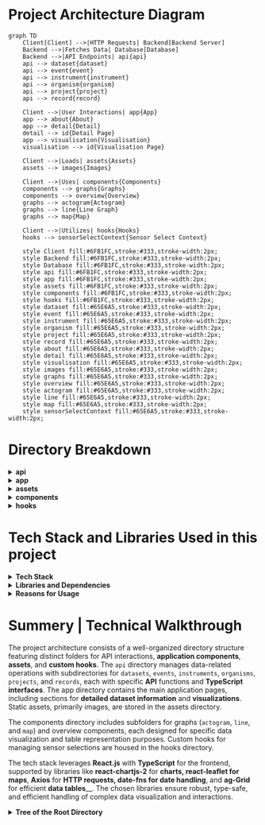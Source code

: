 # Project Architecture Diagram

```mermaid
graph TD
    Client[Client] -->|HTTP Requests| Backend[Backend Server]
    Backend -->|Fetches Data| Database[Database]
    Backend -->|API Endpoints| api{api}
    api --> dataset{dataset}
    api --> event{event}
    api --> instrument{instrument}
    api --> organism{organism}
    api --> project{project}
    api --> record{record}
    
    Client -->|User Interactions| app{App}
    app --> about{About}
    app --> detail{Detail}
    detail --> id{Detail Page}
    app --> visualisation{Visualisation}
    visualisation --> id{Visualisation Page}
    
    Client -->|Loads| assets{Assets}
    assets --> images{Images}
    
    Client -->|Uses| components{Components}
    components --> graphs{Graphs}
    components --> overview{Overview}
    graphs --> actogram{Actogram}
    graphs --> line{Line Graph}
    graphs --> map{Map}
    
    Client -->|Utilizes| hooks{Hooks}
    hooks --> sensorSelectContext{Sensor Select Context}
    
    style Client fill:#6FB1FC,stroke:#333,stroke-width:2px;
    style Backend fill:#6FB1FC,stroke:#333,stroke-width:2px;
    style Database fill:#6FB1FC,stroke:#333,stroke-width:2px;
    style api fill:#6FB1FC,stroke:#333,stroke-width:2px;
    style app fill:#6FB1FC,stroke:#333,stroke-width:2px;
    style assets fill:#6FB1FC,stroke:#333,stroke-width:2px;
    style components fill:#6FB1FC,stroke:#333,stroke-width:2px;
    style hooks fill:#6FB1FC,stroke:#333,stroke-width:2px;
    style dataset fill:#65E6A5,stroke:#333,stroke-width:2px;
    style event fill:#65E6A5,stroke:#333,stroke-width:2px;
    style instrument fill:#65E6A5,stroke:#333,stroke-width:2px;
    style organism fill:#65E6A5,stroke:#333,stroke-width:2px;
    style project fill:#65E6A5,stroke:#333,stroke-width:2px;
    style record fill:#65E6A5,stroke:#333,stroke-width:2px;
    style about fill:#65E6A5,stroke:#333,stroke-width:2px;
    style detail fill:#65E6A5,stroke:#333,stroke-width:2px;
    style visualisation fill:#65E6A5,stroke:#333,stroke-width:2px;
    style images fill:#65E6A5,stroke:#333,stroke-width:2px;
    style graphs fill:#65E6A5,stroke:#333,stroke-width:2px;
    style overview fill:#65E6A5,stroke:#333,stroke-width:2px;
    style actogram fill:#65E6A5,stroke:#333,stroke-width:2px;
    style line fill:#65E6A5,stroke:#333,stroke-width:2px;
    style map fill:#65E6A5,stroke:#333,stroke-width:2px;
    style sensorSelectContext fill:#65E6A5,stroke:#333,stroke-width:2px;

```

# Directory Breakdown

<details>
  <summary><strong>api</strong></summary>
  Contains various subdirectories that handle different types of data and interactions:

# Summary of API Directory

## General Structure
### `api.ts`
This file defines the API functions for interacting with the specific type of data-related endpoints:

- **getItems**: Fetches all items (datasets, events, instruments, organisms, projects, or records).
- **getItem**: Fetches a specific item by ID.
- **filterItems**: Filters items based on provided criteria.

### `interface.ts`
This file contains TypeScript interfaces that define the structure of the specific type of data:

- **Item**: Represents the main item structure with relevant fields.
- **Contact**: Represents contact information with fields for `firstName`, `lastName`, `email`, `userid`, and `webpage`.
- **Taxon**: Represents taxonomic coverage including fields for `taxonScientificName`, `taxonCommonName`, and `dyntaxaId`.
- **GeographicWENS**: Represents geographical coverage with coordinates and a description.
- **RangeDateTime**: Represents temporal coverage with `startDatetime` and `endDateTime`.
- **Reference**: Represents bibliographic citation with `DOI` and `title`.

## Specific Subdirectories
Each subdirectory under `api` handles interactions for different types of data and includes the following two key files:
- **dataset**: Handles dataset-related API interactions.
- **event**: Manages event-related API calls.
- **instrument**: Responsible for instrument data API interactions.
- **organism**: Deals with organism-related API calls.
- **project**: Manages project-specific API interactions.
- **record**: Handles record-related API data.

Each subdirectory follows the same structure but is tailored to handle its specific type of data interactions and definitions.

### `apiService.ts`
This file provides the core functions for making HTTP requests using Axios:
- **get**: 
  - **Purpose**: Performs a GET request to the specified endpoint.
  - **Implementation**: 
    - Constructs the full URL using the base URL (`BASE_URL`) and the given endpoint.
    - Uses Axios to send a GET request to this URL.
    - Returns the response data if the request is successful.
    - Catches any errors during the request and returns the error as an `AxiosError` type.
- **post**: 
  - **Purpose**: Performs a POST request to the specified endpoint with an optional request body and parameters.
  - **Implementation**: 
    - Constructs the full URL using the base URL (`BASE_URL`) and the given endpoint.
    - Uses Axios to send a POST request to this URL with the provided body and optional parameters.
    - Sets the `Content-Type` header to `application/json`.
    - Includes optional parameters, defaulting to `{ take: 100 }`.
    - Returns the response data if the request is successful.
    - Catches any errors during the request and returns the error as an `AxiosError` type.

  
</details>

<details>
  <summary><strong>app</strong></summary>
  Contains the main application structure and pages:


***About*** Sub-folder includes:
- **Description**: Renders information about SBDI Biologging tools and its role in managing data from animal sensor systems.
- **API Details**: Provides links to the Biologging Open API and its data model.
- **Contact Information**: Offers contact details for inquiries and contributions.

***Details*** Sub-folder includes:
- **Overview**: Displays detailed information about a specific dataset and available dataset versions with download links.

</details>

<details>
  <summary><strong>assets</strong></summary>
  Contains static assets like images:

  - **images**: Directory for storing image files.
</details>

<details>
  <summary><strong>components</strong></summary>

### ***The overview of each subfolder's components, their functionalities, props, dependencies, and usage.***

## 1. `actogram` Subfolder
**Description**: This subfolder contains components dedicated to visualizing actogram data, representing activity patterns over time. 

### Actogram Component
- **Description**: Fetches actogram data and renders a graph displaying activity patterns.
- **Props**: Accepts an array of event objects (`events`).
- **Dependencies**: Utilizes React, date-fns for date manipulation, and custom API modules for data fetching.
- **Usage**: `<Actogram events={events} />`

### ActogramGraph Component
- **Description**: Renders the actogram graph based on provided data.
- **Props**: Receives data arrays (`data`), a map of month counts (`mCounts`), and the total number of days (`days`).
- **Dependencies**: Utilizes React and react-chartjs-2 for graph rendering.
- **Usage**: `<ActogramGraph data={data} mCounts={mCounts} days={days} />`

## 2. `line` Subfolder
### **Description**: Contains components for displaying line graphs.

### LineGraph Component
- **Description**: Fetches data and renders a line graph displaying sensor data over time.
- **Props**: Accepts an array of event objects (`events`) and the name of the sensor (`sensor`).
- **Dependencies**: Requires React, react-chartjs-2, and custom API modules.
- **Usage**: `<LineGraph events={events} sensor={sensor} />`

## 3. `map` Subfolder
**Description**: Houses components for displaying geographical data on maps, facilitating the visualization of spatial information.

### MapGraph Component
- **Description**: Fetches geographical data and renders a map with markers and polylines.
- **Props**: Receives an array of event objects (`events`).
- **Dependencies**: Depends on React, react-leaflet, and custom API modules for data retrieval.
- **Usage**: `<MapGraph events={events} />`

### MapComponent Component
- **Description**: Renders the Leaflet map and coordinates the rendering of markers and polylines.
- **Props**: Accepts an array of coordinate arrays (`data`).
- **Dependencies**: Utilizes React, react-leaflet, and leaflet library.
- **Usage**: `<MapComponent data={data} />`

### Polylines Component
- **Description**: Renders polylines on the map based on provided coordinate data.
- **Props**: Receives an array of coordinate arrays (`coords`).
- **Dependencies**: Requires React, react-leaflet, and leaflet library.
- **Usage**: `<Polylines coords={coords} />`


# Overview

## 1. `table.tsx` file:

### Description:
This file contains the implementation of a table component (`OverviewTable`) for displaying dataset information. It utilizes the AG Grid component for efficient rendering and management of large datasets.

### Dependencies:
- React: For building the user interface.
- ag-Grid: A feature-rich datagrid library for displaying large datasets in tabular format.
- axios: A promise-based HTTP client for making API requests.
- date-fns: A library for manipulating dates in JavaScript.

### Components:
- `OverviewTable`: Renders a table displaying dataset information with features like sorting, filtering, and row selection.

### Features:
- Error handling: Detects and displays error messages if data loading fails.
- Row selection: Allows users to select a row and trigger a callback function (`onSelect`) with the selected dataset item.
- Cell rendering: Custom rendering of certain cells, such as temporal coverage, for improved readability.
- Grid configuration: Configures default grid options and column definitions for consistent behavior and appearance.

## 2. `Snippet.tsx` file:

### Description:
This file contains the implementation of a snippet component (`OverviewSnippet`) for displaying summarized dataset information. It provides links for accessing detailed information, visualization, and dataset download.

### Dependencies:
- React: For building the user interface.
- Font Awesome: For adding icons to enhance visual representation.

### Components:
- `OverviewSnippet`: Renders a summarized view of dataset information with links for detailed information, visualization, and download.

### Features:
- Dataset overview: Displays basic information about the dataset such as title, description, instruments, and sensors.
- Links: Provides links for accessing more detailed information, visualization, and dataset download.
- Download functionality: Allows users to download the dataset in JSON format.
- Error handling: Handles cases where dataset information is unavailable or incomplete.


</details>

<details>
  <summary><strong>hooks</strong></summary>
  

## Description:
The `hooks` folder contains custom hooks and context providers used for managing sensor selection in visualizations.

## Files:

#### Description:
This file exports a custom hook `useSensorSelection` and a context provider `SensorSelectionProvider` for managing sensor selection.

#### Dependencies:
- React: For building the user interface.

#### Components/Interfaces:
- `SensorSelectionContext`: Context for managing sensor selection state.
- `useSensorSelection`: Custom hook for accessing sensor selection context.
- `SensorSelectionProvider`: Context provider component for managing sensor selection state.

#### Features:
- Context management: Provides a context and custom hook for managing sensor selection state across components.
- Sensor selection update: Allows components to update the selected sensors and trigger re-renders when sensor selection changes.


</details>


# Tech Stack and Libraries Used in this project

<details>
  <summary><strong>Tech Stack</strong></summary>

- **Frontend Framework:** React.js with TypeScript
- **Styling:** CSS (potentially with CSS-in-JS libraries)
- **Data Visualization:** react-chartjs-2 for rendering charts/graphs, react-leaflet for mapping, potentially supplemented by Leaflet library
- **State Management:** React Context API (for managing sensor selection)
- **HTTP Requests:** Axios for making API requests
- **Date Manipulation:** date-fns for handling dates
- **Grid Component:** ag-Grid for displaying large datasets efficiently in tabular format

</details>

<details>
  <summary><strong>Libraries and Dependencies</strong></summary>

- **React:** Chosen for its component-based architecture, reusability, and performance optimizations.
- **TypeScript:** Added type safety and enhanced development experience by catching errors during compile time.
- **react-chartjs-2:** Provided a simple and customizable way to render charts/graphs in React applications.
- **react-leaflet and Leaflet:** Utilized for displaying geographical data on interactive maps, offering flexibility and customization options.
- **Axios:** Used for making HTTP requests to fetch data from APIs, offering a promise-based interface and robust error handling.
- **ag-Grid:** Employed for displaying large datasets efficiently in tabular format, providing features like sorting, filtering, and row selection.
- **date-fns:** Facilitated date manipulation tasks, ensuring consistent handling of temporal data across the application.
- **CSS-in-JS Libraries (potentially):** Styled components are used for styling components, providing scoped styles and enhancing maintainability.

</details>

<details>
  <summary><strong>Reasons for Usage</strong></summary>

- **React.js with TypeScript:** The tech team (Khosiyat, Yuliia, Zuzanna) chose it because of the strong community support, and the ability to build complex UIs with ease while ensuring type safety.
- **react-chartjs-2:** The reasons for choosing this library are: 1) Integration with React. 2) Active Development and Community Support 3) Easy 4) MIT License.
[see the Decision-making process to select alternative visualization libraries](https://github.com/biodiversitydata-se/biologging-sensor-client/blob/develop/design-docs/Decision-Making-Process-Visualization-Librarires-Document.md)
- **react-leaflet and Leaflet:** Suggested by the tech team of Lund University. During the product development process, we, the tech team, saw this library offer powerful mapping capabilities with extensive customization options, ideal for visualizing geographical data.
- **Axios:** Preferred (by Khosiyat, Yuliia, Zuzanna) for its simplicity, flexibility, and built-in support for interceptors, allowing for centralized request and response handling.
- **ag-Grid:** Suggested by Yuliia, Zuzanna for its performance optimizations, extensive feature set, and compatibility with React, making it suitable for handling large datasets efficiently.
- **date-fns:** Chosen for its lightweight nature, comprehensive date manipulation utilities, and TypeScript support, ensuring reliable handling of temporal data.
- **CSS-in-JS Libraries (potentially):** Offered a convenient way to style components with scoped styles, enhancing encapsulation and reusability.

</details>


# Summery | Technical Walkthrough

The project architecture consists of a well-organized directory structure featuring distinct folders for API interactions, **application components**, **assets**, and **custom hooks**. The `api` directory manages data-related operations with subdirectories for `datasets`, `events`, `instruments`, `organisms`, `projects`, and `records`, each with specific **API** functions and **TypeScript interfaces**. The app directory contains the main application pages, including sections for **detailed dataset information** and **visualizations**. Static assets, primarily images, are stored in the assets directory.

The components directory includes subfolders for graphs (`actogram`, `line`, and `map`) and overview components, each designed for specific data visualization and table representation purposes. Custom hooks for managing sensor selections are housed in the hooks directory.

The tech stack leverages **React.js** with **TypeScript** for the frontend, supported by libraries like **react-chartjs-2** for **charts**__, **react-leaflet** for **maps**__, **Axios** for **HTTP requests**__, **date-fns** for **date handling**__, and **ag-Grid** for efficient **data tables**__. The chosen libraries ensure robust, type-safe, and efficient handling of complex data visualization and interactions.

<details>
    <summary><strong>Tree of the Root Directory</strong></summary>
    
```plaintext
Root Directory
├───api
│   ├───dataset
│   ├───event
│   ├───instrument
│   ├───organism
│   ├───project
│   └───record
├───app
│   ├───about
│   ├───detail
│   │   └───[id]
│   └───visualisation
│       └───[id]
├───assets
│   └───images
├───components
│   ├───graphs
│   │   ├───actogram
│   │   ├───line
│   │   └───map
│   └───overview
└───hooks
    └───sensorSelectContext
```


```mermaid
graph TD
    Root_Directory{Root Directory} --> api{api}
    Root_Directory --> app{app}
    Root_Directory --> assets{assets}
    Root_Directory --> components{components}
    Root_Directory --> hooks{hooks}
    api --> dataset{dataset}
    api --> event{event}
    api --> instrument{instrument}
    api --> organism{organism}
    api --> project{project}
    api --> record{record}
    app --> about{about}
    app --> detail{detail}
    app --> visualisation{visualisation}
    detail --> id{id}
    visualisation --> id{id}
    assets --> images{images}
    components --> graphs{graphs}
    components --> overview{overview}
    graphs --> actogram{actogram}
    graphs --> line{line}
    graphs --> map{map}
    hooks --> sensorSelectContext{sensorSelectContext}
    
    style Root_Directory fill:#6FB1FC,stroke:#333,stroke-width:2px;
    style api fill:#6FB1FC,stroke:#333,stroke-width:2px;
    style app fill:#6FB1FC,stroke:#333,stroke-width:2px;
    style assets fill:#6FB1FC,stroke:#333,stroke-width:2px;
    style components fill:#6FB1FC,stroke:#333,stroke-width:2px;
    style hooks fill:#6FB1FC,stroke:#333,stroke-width:2px;
    style dataset fill:#65E6A5,stroke:#333,stroke-width:2px;
    style event fill:#65E6A5,stroke:#333,stroke-width:2px;
    style instrument fill:#65E6A5,stroke:#333,stroke-width:2px;
    style organism fill:#65E6A5,stroke:#333,stroke-width:2px;
    style project fill:#65E6A5,stroke:#333,stroke-width:2px;
    style record fill:#65E6A5,stroke:#333,stroke-width:2px;
    style about fill:#65E6A5,stroke:#333,stroke-width:2px;
    style detail fill:#65E6A5,stroke:#333,stroke-width:2px;
    style visualisation fill:#65E6A5,stroke:#333,stroke-width:2px;
    style images fill:#65E6A5,stroke:#333,stroke-width:2px;
    style graphs fill:#65E6A5,stroke:#333,stroke-width:2px;
    style overview fill:#65E6A5,stroke:#333,stroke-width:2px;
    style actogram fill:#65E6A5,stroke:#333,stroke-width:2px;
    style line fill:#65E6A5,stroke:#333,stroke-width:2px;
    style map fill:#65E6A5,stroke:#333,stroke-width:2px;
    style sensorSelectContext fill:#65E6A5,stroke:#333,stroke-width:2px;
```

</details>
